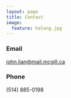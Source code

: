 ```yaml
---
layout: page
title: Contact
image:
  feature: halong.jpg
---
```


### Email
[john.lian@mail.mcgill.ca](mailto:john.lian@mail.mcgill.ca)

### Phone
(514) 885-0198